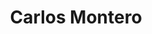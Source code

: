 ---
title: "Carlos Montero"
url: /amorebieta-etxano/carlos-montero-txiki-otaegi-kalea/
shop: Möbel
---